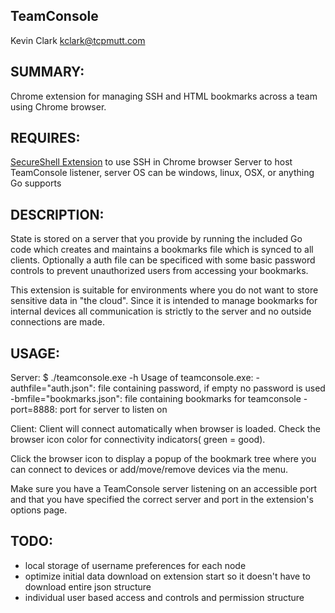 TeamConsole
----------- 
Kevin Clark kclark@tcpmutt.com

SUMMARY:
--------
Chrome extension for managing SSH and HTML bookmarks across a team using Chrome browser.

REQUIRES:
---------
<a href="https://chrome.google.com/webstore/detail/secure-shell/pnhechapfaindjhompbnflcldabbghjo?hl=en-US">SecureShell Extension</a> to use SSH in Chrome browser
Server to host TeamConsole listener, server OS can be windows, linux, OSX, or anything Go supports

DESCRIPTION:
------------
State is stored on a server that you provide by running the included Go code which creates and maintains
a bookmarks file which is synced to all clients.  Optionally a auth file can be specificed with
some basic password controls to prevent unauthorized users from accessing your bookmarks.

This extension is suitable for environments where you do not want to store sensitive data in "the cloud".  Since
it is intended to manage bookmarks for internal devices all communication is strictly to the server and no outside
connections are made.

USAGE:
------

Server:
  $ ./teamconsole.exe -h
	Usage of teamconsole.exe:
  		-authfile="auth.json": 		file containing password, if empty no password is used
  		-bmfile="bookmarks.json": 	file containing bookmarks for teamconsole
  		-port=8888: 				port for server to listen on

Client:
  Client will connect automatically when browser is loaded.  Check the browser icon color for connectivity indicators( green = good).  

  Click the browser icon to display a popup of the bookmark tree where you can connect to devices or add/move/remove devices via the menu.

  Make sure you have a TeamConsole server listening on an accessible port and that you have specified the correct server and port in the extension's options page.

TODO:
-----
  - local storage of username preferences for each node
  - optimize initial data download on extension start so it doesn't have to download entire json structure
  - individual user based access and controls and permission structure



